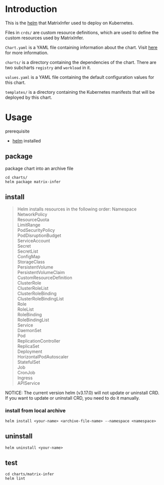 # Introduction

This is the [helm](https://helm.sh/) that MatrixInfer used to deploy on Kubernetes.

Files in `crds/` are custom resource definitions, which are used to define the custom resources used by MatrixInfer.

`Chart.yaml` is a YAML file containing information about the chart.
Visit [here](https://helm.sh/docs/topics/charts/#the-chartyaml-file) for more information.

`charts/` is a directory containing the dependencies of the chart. There are two subcharts `registry` and `workload` in
it.

`values.yaml` is a YAML file containing the default configuration values for this chart.

`templates/` is a directory containing the Kubernetes manifests that will be deployed by this chart.

# Usage

prerequisite

- [helm](https://helm.sh/docs/intro/install/) installed

## package

package chart into an archive file

```shell
cd charts/
helm package matrix-infer
```

## install

> Helm installs resources in the following order:
> Namespace  
> NetworkPolicy  
> ResourceQuota  
> LimitRange  
> PodSecurityPolicy  
> PodDisruptionBudget  
> ServiceAccount  
> Secret  
> SecretList  
> ConfigMap  
> StorageClass  
> PersistentVolume  
> PersistentVolumeClaim  
> CustomResourceDefinition  
> ClusterRole  
> ClusterRoleList  
> ClusterRoleBinding  
> ClusterRoleBindingList  
> Role  
> RoleList  
> RoleBinding  
> RoleBindingList  
> Service  
> DaemonSet  
> Pod  
> ReplicationController  
> ReplicaSet  
> Deployment  
> HorizontalPodAutoscaler  
> StatefulSet  
> Job  
> CronJob  
> Ingress  
> APIService

NOTICE: The current version helm (v3.17.0) will not update or uninstall CRD. If you want to update or uninstall CRD, you
need to do it manually.

### install from local archive

```shell
helm install <your-name> <archive-file-name> --namespace <namespace> 
```

## uninstall

```shell
helm uninstall <your-name>
```

## test

```shell
cd charts/matrix-infer
helm lint
```
